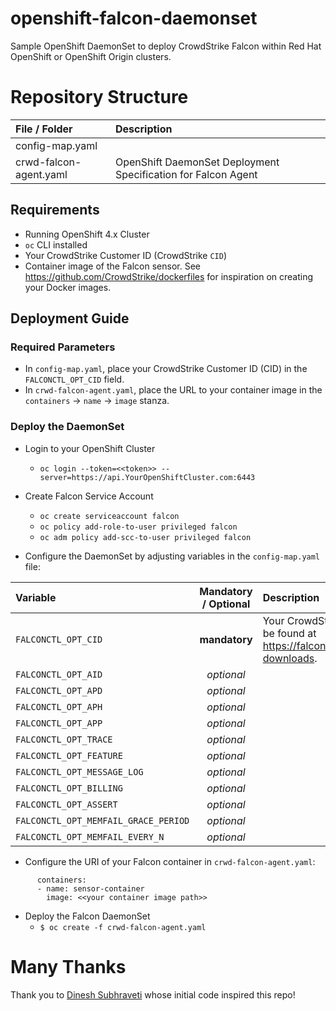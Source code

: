 # openshift-falcon-daemonset
Sample OpenShift DaemonSet to deploy CrowdStrike Falcon within Red Hat OpenShift or OpenShift Origin clusters.

# Repository Structure
| File / Folder | Description |
|:--------------|:------------|
| config-map.yaml | |
| crwd-falcon-agent.yaml | OpenShift DaemonSet Deployment Specification for Falcon Agent |

## Requirements
* Running OpenShift 4.x Cluster
* ``oc`` CLI installed
* Your CrowdStrike Customer ID (CrowdStrike ``CID``)
* Container image of the Falcon sensor. See https://github.com/CrowdStrike/dockerfiles for inspiration on creating your Docker images.


## Deployment Guide

### Required Parameters
* In ``config-map.yaml``, place your CrowdStrike Customer ID (CID) in the ``FALCONCTL_OPT_CID`` field.
* In ``crwd-falcon-agent.yaml``, place the URL to your container image in the ``containers`` -> ``name`` -> ``image`` stanza.

### Deploy the DaemonSet

* Login to your OpenShift Cluster
  * ``oc login --token=<<token>> --server=https://api.YourOpenShiftCluster.com:6443``

* Create Falcon Service Account
  * ``oc create serviceaccount falcon``
  * ``oc policy add-role-to-user privileged falcon``
  * ``oc adm policy add-scc-to-user privileged falcon``

* Configure the DaemonSet by adjusting variables in the ``config-map.yaml`` file:

| Variable | Mandatory / Optional | Description |
|:---------|:--------------------:|:------------|
| ``FALCONCTL_OPT_CID`` | **mandatory** | Your CrowdStrike Customer ID (``CID``). This can be found at https://falcon.crowdstrike.com/hosts/sensor-downloads. |
| ``FALCONCTL_OPT_AID`` | *optional* | |
| ``FALCONCTL_OPT_APD`` | *optional* | |
| ``FALCONCTL_OPT_APH`` | *optional* | |
| ``FALCONCTL_OPT_APP`` | *optional* | |
| ``FALCONCTL_OPT_TRACE`` | *optional* | |
| ``FALCONCTL_OPT_FEATURE`` | *optional* | |
| ``FALCONCTL_OPT_MESSAGE_LOG`` | *optional* | |
| ``FALCONCTL_OPT_BILLING`` | *optional* | |
| ``FALCONCTL_OPT_ASSERT`` | *optional* | |
| ``FALCONCTL_OPT_MEMFAIL_GRACE_PERIOD`` | *optional* | |
| ``FALCONCTL_OPT_MEMFAIL_EVERY_N`` | *optional* | |

* Configure the URI of your Falcon container in ``crwd-falcon-agent.yaml``:
`````
      containers:
      - name: sensor-container
        image: <<your container image path>>
`````
* Deploy the Falcon DaemonSet
  * ``$ oc create -f crwd-falcon-agent.yaml``

# Many Thanks
Thank you to [Dinesh Subhraveti](https://www.linkedin.com/in/subhraveti/) whose initial code inspired this repo!
